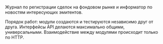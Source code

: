 Журнал по регистрации сделок на фондовом рынке и информатор по новостям интересующих эмитентов.

Порядок работ: модули создаются и тестируются независимо друг от друга. Интерфейсы API делаются максимально общими, универсальными. Взаимодействие между модулями происходит только по HTTP.